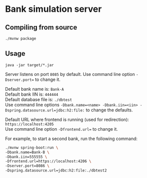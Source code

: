 # Bank simulation server

## Compiling from source

```
./mvnw package
```

## Usage

```
java -jar target/*.jar
```

Server listens on port `8085` by default. Use command line option `-Dserver.port=` to change it.

Default bank name is: `Bank-A`  
Default bank IIN is: `444444`  
Default database file is: `./dbtest`  
Use command line options `-Dbank.name=<name> -Dbank.iin=<iin> -Dspring.datasource.url=jdbc:h2:file:` to change the defaults.

Default URL where frontend is running (used for redirection): `https://localhost:4205`  
Use command line option `-Dfrontend.url=` to change it.

For example, to start a second bank, run the following command:
```bash
./mvnw spring-boot:run \
-Dbank.name=Bank-B \
-Dbank.iin=555555 \
-Dfrontend.url=https://localhost:4206 \
-Dserver.port=8086 \
-Dspring.datasource.url=jdbc:h2:file:./dbtest2
```
